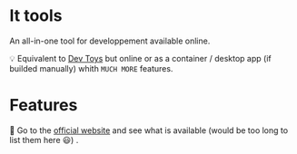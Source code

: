 # It tools

An all-in-one tool for developpement available online.

:bulb: Equivalent to [Dev Toys](./it-tools.md) but online or as a container / desktop app (if builded manually) whith `MUCH MORE` features.

# Features

:rocket: Go to the [official website](https://it-tools.tech/) and see what is available (would be too long to list them here :smiley:) .